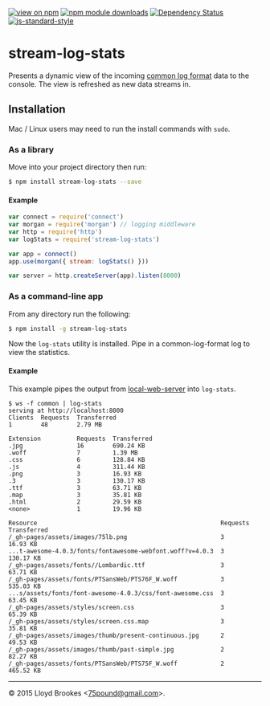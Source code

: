 [![view on npm](http://img.shields.io/npm/v/stream-log-stats.svg)](https://www.npmjs.org/package/stream-log-stats)
[![npm module downloads](http://img.shields.io/npm/dt/stream-log-stats.svg)](https://www.npmjs.org/package/stream-log-stats)
[![Dependency Status](https://david-dm.org/75lb/stream-log-stats.svg)](https://david-dm.org/75lb/stream-log-stats)
[![js-standard-style](https://img.shields.io/badge/code%20style-standard-brightgreen.svg)](https://github.com/feross/standard)

# stream-log-stats
Presents a dynamic view of the incoming [common log format](http://en.wikipedia.org/wiki/Common_Log_Format) data to the console. The view is refreshed as new data streams in.

## Installation
Mac / Linux users may need to run the install commands with `sudo`.

### As a library
Move into your project directory then run:
```sh
$ npm install stream-log-stats --save
```

#### Example
```js
var connect = require('connect')
var morgan = require('morgan') // logging middleware
var http = require('http')
var logStats = require('stream-log-stats')

var app = connect()
app.use(morgan({ stream: logStats() }))

var server = http.createServer(app).listen(8000)
```

### As a command-line app
From any directory run the following:
```sh
$ npm install -g stream-log-stats
```

Now the `log-stats` utility is installed. Pipe in a common-log-format log to view the statistics.

#### Example
This example pipes the output from [local-web-server](https://www.npmjs.org/package/local-web-server) into `log-stats`.
```
$ ws -f common | log-stats
serving at http://localhost:8000
Clients  Requests  Transferred
1        48        2.79 MB

Extension          Requests  Transferred
.jpg               16        690.24 KB
.woff              7         1.39 MB
.css               6         128.84 KB
.js                4         311.44 KB
.png               3         16.93 KB
.3                 3         130.17 KB
.ttf               3         63.71 KB
.map               3         35.81 KB
.html              2         29.59 KB
<none>             1         19.96 KB

Resource                                                   Requests  Transferred
/_gh-pages/assets/images/75lb.png                          3         16.93 KB
...t-awesome-4.0.3/fonts/fontawesome-webfont.woff?v=4.0.3  3         130.17 KB
/_gh-pages/assets/fonts//Lombardic.ttf                     3         63.71 KB
/_gh-pages/assets/fonts/PTSansWeb/PTS76F_W.woff            3         535.03 KB
...s/assets/fonts/font-awesome-4.0.3/css/font-awesome.css  3         63.45 KB
/_gh-pages/assets/styles/screen.css                        3         65.39 KB
/_gh-pages/assets/styles/screen.css.map                    3         35.81 KB
/_gh-pages/assets/images/thumb/present-continuous.jpg      2         49.53 KB
/_gh-pages/assets/images/thumb/past-simple.jpg             2         82.27 KB
/_gh-pages/assets/fonts/PTSansWeb/PTS75F_W.woff            2         465.52 KB
```

* * *

&copy; 2015 Lloyd Brookes \<75pound@gmail.com\>.
